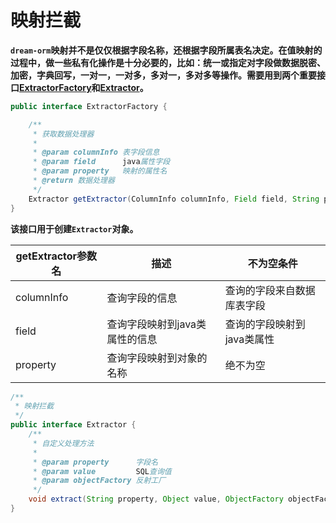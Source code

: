 # 映射拦截

**`dream-orm`映射并不是仅仅根据字段名称，还根据字段所属表名决定。在值映射的过程中，做一些私有化操作是十分必要的，比如：统一或指定对字段做数据脱密、加密，字典回写，一对一，一对多，多对一，多对多等操作。需要用到两个重要接口[ExtractorFactory](https://gitee.com/moxiaoai/dream-orm/blob/master/dream-orm-system/src/main/java/com/dream/system/core/resultsethandler/extract/ExtractorFactory.java)和[Extractor](https://gitee.com/moxiaoai/dream-orm/blob/master/dream-orm-system/src/main/java/com/dream/system/core/resultsethandler/extract/Extractor.java)。**

```java
public interface ExtractorFactory {

    /**
     * 获取数据处理器
     *
     * @param columnInfo 表字段信息
     * @param field      java属性字段
     * @param property   映射的属性名
     * @return 数据处理器
     */
    Extractor getExtractor(ColumnInfo columnInfo, Field field, String property);
}
```

**该接口用于创建`Extractor`对象。**

| getExtractor参数名 | 描述                           | 不为空条件                 |
| ------------------ | ------------------------------ | -------------------------- |
| columnInfo         | 查询字段的信息                 | 查询的字段来自数据库表字段 |
| field              | 查询字段映射到java类属性的信息 | 查询的字段映射到java类属性 |
| property           | 查询字段映射到对象的名称       | 绝不为空                   |

```java
/**
 * 映射拦截
 */
public interface Extractor {
    /**
     * 自定义处理方法
     *
     * @param property      字段名
     * @param value         SQL查询值
     * @param objectFactory 反射工厂
     */
    void extract(String property, Object value, ObjectFactory objectFactory);
}
```
